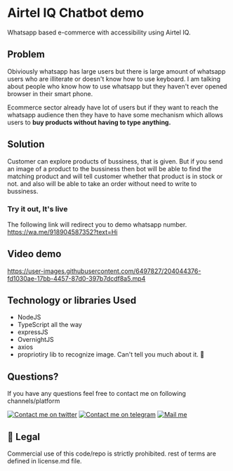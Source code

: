 # Airtel IQ Chatbot demo

Whatsapp based e-commerce with accessibility using Airtel IQ.

## Problem 
Obiviously whatsapp has large users but there is large amount of whatsapp users who are illiterate or doesn't know how to use keyboard. I am talking about people who know how to use whatsapp but they haven't ever opened browser in their smart phone. 

Ecommerce sector already have lot of users but if they want to reach the whatsapp audience then they have to have some mechanism which allows users to **buy products without having to type anything.** 

## Solution

Customer can explore products of bussiness, that is given. But if you send an image of a product to the bussiness then bot will be able to find the matching product and will tell customer whether that product is in stock or not. and also will be able to take an order without need to write to bussiness. 

### Try it out, It's live
The following link will redirect you to demo whatsapp number. 
https://wa.me/918904587352?text=Hi

## Video demo


https://user-images.githubusercontent.com/6497827/204044376-fd1030ae-17bb-4457-87d0-397b7dcdf8a5.mp4


## Technology or libraries Used

- NodeJS
- TypeScript all the way
- expressJS
- OvernightJS
- axios
- propriotiry lib to recognize image. Can't tell you much about it. 🤫

## Questions?

If you have any questions feel free to contact me on following channels/platform

[twitter_logo]: https://user-images.githubusercontent.com/6497827/57843958-c30e6b00-77ec-11e9-97bd-dfbc800f96a9.png
[telegram_logo]: https://user-images.githubusercontent.com/6497827/57844175-2ac4b600-77ed-11e9-8488-f2d45efa7497.png
[gmail_logo]: https://user-images.githubusercontent.com/6497827/62424751-c1b85480-b6f0-11e9-97de-096c0a980829.png

[twitter]: https://twitter.com/ArpitVasani
[telegram]: http://t.me/Arpit_Vasani
[gmail]: mailto:vasani.arpit@gmail.com?subject=Regarding%20Wbot&body=Hi


[![Contact me on twitter][twitter_logo]][twitter]
[![Contact me on telegram][telegram_logo]][telegram]
[![Mail me][gmail_logo]][gmail]

## 📃 Legal
Commercial use of this code/repo is strictly prohibited. rest of terms are defined in license.md file.

